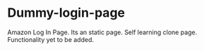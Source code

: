 # Dummy-login-page
Amazon Log In Page.
Its an static page. 
Self learning clone page.
Functionality yet to be added.
